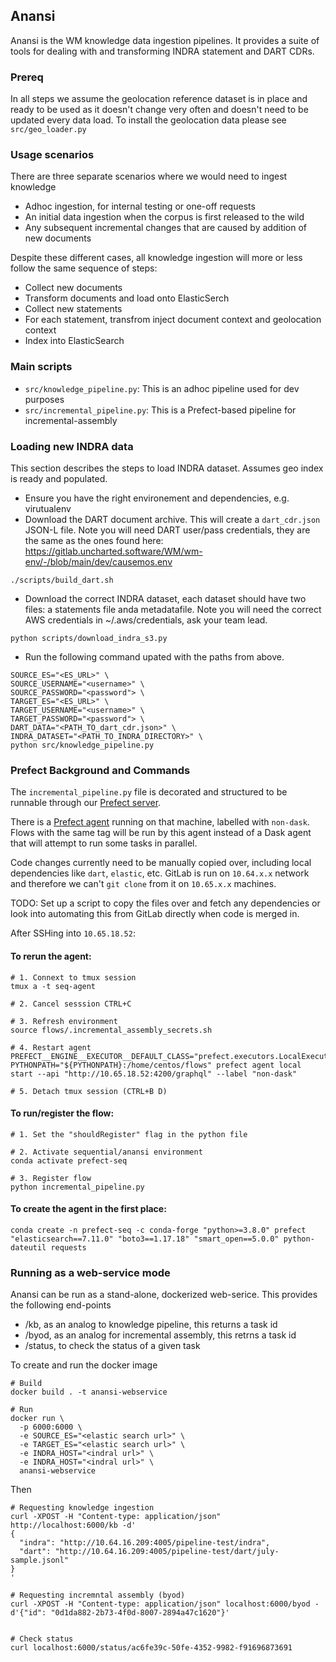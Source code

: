 ## Anansi
Anansi is the WM knowledge data ingestion pipelines. It provides a suite of tools for dealing with and transforming INDRA statement and DART CDRs.

### Prereq
In all steps we assume the geolocation reference dataset is in place and ready to be used as it doesn't change very often and doesn't need to be updated every data load. 
To install the geolocation data please see `src/geo_loader.py`

### Usage scenarios
There are three separate scenarios where we would need to ingest knowledge
- Adhoc ingestion, for internal testing or one-off requests
- An initial data ingestion when the corpus is first released to the wild
- Any subsequent incremental changes that are caused by addition of new documents

Despite these different cases, all knowledge ingestion will more or less follow the same sequence of steps:
- Collect new documents
- Transform documents and load onto ElasticSerch
- Collect new statements
- For each statement, transfrom inject document context and geolocation context
- Index into ElasticSearch

### Main scripts
- `src/knowledge_pipeline.py`: This is an adhoc pipeline used for dev purposes
- `src/incremental_pipeline.py`: This is a Prefect-based pipeline for incremental-assembly


### Loading new INDRA data
This section describes the steps to load INDRA dataset. Assumes geo index is ready and populated.
- Ensure you have the right environement and dependencies, e.g. virutualenv
- Download the DART document archive. This will create a `dart_cdr.json` JSON-L file. Note you will need DART user/pass credentials, they are the same as the ones found here: https://gitlab.uncharted.software/WM/wm-env/-/blob/main/dev/causemos.env

```
./scripts/build_dart.sh
```

- Download the correct INDRA dataset, each dataset should have two files: a statements file anda  metadatafile. Note you will need the correct AWS credentials in ~/.aws/credentials, ask your team lead.

```
python scripts/download_indra_s3.py
```

- Run the following command upated with the paths from above.

```
SOURCE_ES="<ES_URL>" \
SOURCE_USERNAME="<username>" \
SOURCE_PASSWORD="<password"> \
TARGET_ES="<ES_URL>" \
TARGET_USERNAME="<username>" \
TARGET_PASSWORD="<password"> \
DART_DATA="<PATH_TO_dart_cdr.json>" \
INDRA_DATASET="<PATH_TO_INDRA_DIRECTORY>" \
python src/knowledge_pipeline.py
```


### Prefect Background and Commands

The `incremental_pipeline.py` file is decorated and structured to be runnable through our [Prefect server](http://10.65.18.52:8080/default).

There is a [Prefect agent](https://docs.prefect.io/orchestration/agents/overview.html) running on that machine, labelled with `non-dask`. Flows with the same tag will be run by this agent instead of a Dask agent that will attempt to run some tasks in parallel.

Code changes currently need to be manually copied over, including local dependencies like `dart`, `elastic`, etc. GitLab is run on `10.64.x.x` network and therefore we can't `git clone` from it on `10.65.x.x` machines.

TODO: Set up a script to copy the files over and fetch any dependencies or look into automating this from GitLab directly when code is merged in.

After SSHing into `10.65.18.52`:

#### To rerun the agent:
```
# 1. Connext to tmux session
tmux a -t seq-agent

# 2. Cancel sesssion CTRL+C

# 3. Refresh environment
source flows/.incremental_assembly_secrets.sh

# 4. Restart agent
PREFECT__ENGINE__EXECUTOR__DEFAULT_CLASS="prefect.executors.LocalExecutor" PYTHONPATH="${PYTHONPATH}:/home/centos/flows" prefect agent local start --api "http://10.65.18.52:4200/graphql" --label "non-dask"

# 5. Detach tmux session (CTRL+B D)
```

#### To run/register the flow:
```
# 1. Set the "shouldRegister" flag in the python file

# 2. Activate sequential/anansi environment
conda activate prefect-seq

# 3. Register flow
python incremental_pipeline.py
```

#### To create the agent in the first place:

`conda create -n prefect-seq -c conda-forge "python>=3.8.0" prefect "elasticsearch==7.11.0" "boto3==1.17.18" "smart_open==5.0.0" python-dateutil requests`


### Running as  a web-service mode
Anansi can be run as a stand-alone, dockerized web-serice. This provides the following end-points
- /kb, as an analog to knowledge pipeline, this returns a task id
- /byod, as an analog for incremental assembly, this retrns a task id
- /status, to check the status of a given task

To create and run the docker image

```
# Build
docker build . -t anansi-webservice

# Run
docker run \
  -p 6000:6000 \
  -e SOURCE_ES="<elastic search url>" \
  -e TARGET_ES="<elastic search url>" \
  -e INDRA_HOST="<indral url>" \
  -e INDRA_HOST="<indral url>" \
  anansi-webservice
```

Then

```
# Requesting knowledge ingestion
curl -XPOST -H "Content-type: application/json" http://localhost:6000/kb -d'
{
  "indra": "http://10.64.16.209:4005/pipeline-test/indra",
  "dart": "http://10.64.16.209:4005/pipeline-test/dart/july-sample.jsonl"
}
'

# Requesting incremntal assembly (byod)
curl -XPOST -H "Content-type: application/json" localhost:6000/byod -d'{"id": "0d1da882-2b73-4f0d-8007-2894a47c1620"}'


# Check status
curl localhost:6000/status/ac6fe39c-50fe-4352-9982-f91696873691
```
